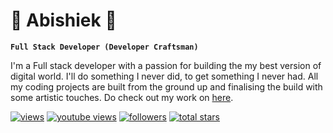 # 🤙 Abishiek 🤟

**`Full Stack Developer (Developer Craftsman)`**

I'm a Full stack developer with a passion for building the my best version of digital world. I'll do something I never did, to get something I never had.
All my coding projects are built from the ground up and finalising the build with some artistic touches. Do check out my work on [here](https://itsabishiek.vercel.app).

 <p align="left">
       <a href="https://github.com/itsabishiek">
    <img alt="views" title="GitHub profile views" src="https://custom-icon-badges.demolab.com/github/watchers/itsabishiek/custom-icon-badges?logo=eye&style=social&logoColor=black"/></a>
      <a href="https://www.instagram.com/itsabishiek">
         <img alt="youtube views" title="Follow me on Instagram" src="https://custom-icon-badges.demolab.com?color=e218b6&labelColor=c32aa3&style=for-the-badge&logo=itsabishiek-insta&label=Follow&logoColor=white"/></a>         
      <a href="https://github.com/itsabishiek?tab=followers">
         <img alt="followers" title="Follow me on Github" src="https://custom-icon-badges.demolab.com/github/followers/itsabishiek?color=236ad3&labelColor=1155ba&style=for-the-badge&logo=person-add&label=Follow&logoColor=white"/></a>
      <a href="https://github.com/itsabishiek?tab=repositories&sort=stargazers">
         <img alt="total stars" title="Total stars on GitHub" src="https://custom-icon-badges.demolab.com/github/stars/itsabishiek?color=55960c&style=for-the-badge&labelColor=488207&logo=star"/></a>
 </p>

<!--
**itsabishiek/itsabishiek** is a ✨ _special_ ✨ repository because its `README.md` (this file) appears on your GitHub profile.

Here are some ideas to get you started:

- 🔭 I’m currently working on ...
- 🌱 I’m currently learning ...
- 👯 I’m looking to collaborate on ...
- 🤔 I’m looking for help with ...
- 💬 Ask me about ...
- 📫 How to reach me: ...
- 😄 Pronouns: ...
- ⚡ Fun fact: ...
-->
